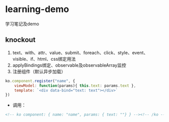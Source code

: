 # learning-demo
学习笔记及demo

## knockout
1. text、with、attr、value、submit、foreach、click、style、event、visible、if、html、css绑定用法
2. applyBindings绑定、observable及observableArray监控
3. 注册组件（默认异步加载）
```javascript
ko.component.register("name", {
    viewModel: function(params){ this.text: params.text },
    template: `<div data-bind="text: text"></div>`
})
```
* 调用：
```html
<!-- ko component: { name: "name", params: { text: ""} } --><!-- /ko -->
```